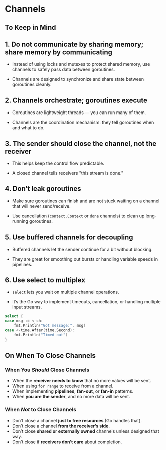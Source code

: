# Channels

## To Keep in Mind

## 1. Do not communicate by sharing memory; share memory by communicating

- Instead of using locks and mutexes to protect shared memory, use channels to
safely pass data between goroutines.

- Channels are designed to synchronize and share state between goroutines cleanly.

## 2. Channels orchestrate; goroutines execute

- Goroutines are lightweight threads — you can run many of them.

- Channels are the coordination mechanism: they tell goroutines when and
what to do.

## 3. The sender should close the channel, not the receiver

- This helps keep the control flow predictable.

- A closed channel tells receivers "this stream is done."

## 4. Don’t leak goroutines

- Make sure goroutines can finish and are not stuck waiting on a channel that
will never send/receive.

- Use cancellation (`context.Context` or `done` channels) to clean up long-running
goroutines.

## 5. Use buffered channels for decoupling

- Buffered channels let the sender continue for a bit without blocking.

- They are great for smoothing out bursts or handling variable speeds in pipelines.

## 6. Use select to multiplex

- `select` lets you wait on multiple channel operations.

- It’s the Go way to implement timeouts, cancellation, or handling multiple
input streams.

```go
select {
case msg := <-ch:
    fmt.Println("Got message:", msg)
case <-time.After(time.Second):
    fmt.Println("Timed out")
}

```

## On When To Close Channels

### When You *Should* Close Channels

- When the **receiver needs to know** that no more values will be sent.
- When using `for range` to receive from a channel.
- When implementing **pipelines**, **fan-out**, or **fan-in** patterns.
- When **you are the sender**, and no more data will be sent.

### When *Not* to Close Channels

- Don’t close a channel **just to free resources** (Go handles that).
- Don’t close a channel **from the receiver’s side**.
- Don’t close **shared or externally owned** channels unless designed that way.
- Don’t close if **receivers don’t care** about completion.
